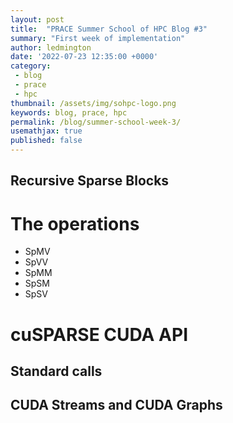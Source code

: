 ```yaml
---
layout: post
title:  "PRACE Summer School of HPC Blog #3"
summary: "First week of implementation"
author: ledmington
date: '2022-07-23 12:35:00 +0000'
category:
 - blog
 - prace
 - hpc
thumbnail: /assets/img/sohpc-logo.png
keywords: blog, prace, hpc
permalink: /blog/summer-school-week-3/
usemathjax: true
published: false
---
```


## Recursive Sparse Blocks

# The operations
 - SpMV
 - SpVV
 - SpMM
 - SpSM
 - SpSV

# cuSPARSE CUDA API
## Standard calls
## CUDA Streams and CUDA Graphs